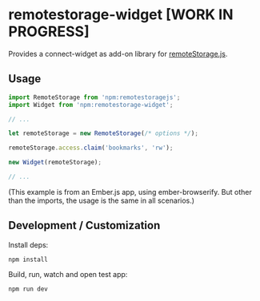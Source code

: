 # remotestorage-widget [WORK IN PROGRESS]

Provides a connect-widget as add-on library for
[remoteStorage.js](https://github.com/remotestorage/remotestorage.js/).

## Usage

```js
import RemoteStorage from 'npm:remotestoragejs';
import Widget from 'npm:remotestorage-widget';

// ...

let remoteStorage = new RemoteStorage(/* options */);

remoteStorage.access.claim('bookmarks', 'rw');

new Widget(remoteStorage);

// ...
```

(This example is from an Ember.js app, using ember-browserify. But other than
the imports, the usage is the same in all scenarios.)

## Development / Customization

Install deps:

    npm install

Build, run, watch and open test app:

    npm run dev
